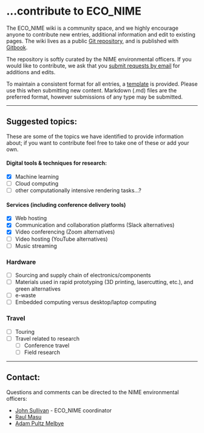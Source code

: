 # ...contribute to ECO_NIME

The ECO_NIME wiki is a community space, and we highly encourage anyone to contribute new entries, additional information and edit to existing pages. The wiki lives as a public [Git repository](https://github.com/NIME-conference/ECO_NIME), and is published with [Gitbook](https://gitbook.com).

The repository is softly curated by the NIME environmental officers. If you would like to contribute, we ask that you <a href="mailto:johnny@johnnyvenom.com?subject=ECO_NIME new submission">submit requests by email</a> for additions and edits.

To maintain a consistent format for all entries, a [template](template.md) is provided. Please use this when submitting new content. Markdown (.md) files are the preferred format, however submissions of any type may be submitted. 

----

## Suggested topics:

These are some of the topics we have identified to provide information about; if you want to contribute feel free to take one of these or add your own. 

#### Digital tools & techniques for research:

* [x] Machine learning
* [ ] Cloud computing
* [ ] other computationally intensive rendering tasks...? 

#### Services \(including conference delivery tools\)

* [x] Web hosting
* [x] Communication and collaboration platforms \(Slack alternatives\)
* [x] Video conferencing \(Zoom alternatives\)
* [ ] Video hosting \(YouTube alternatives\)
* [ ] Music streaming

### Hardware

* [ ] Sourcing and supply chain of electronics/components
* [ ] Materials used in rapid prototyping \(3D printing, lasercutting, etc.\), and green alternatives
* [ ] e-waste
* [ ] Embedded computing versus desktop/laptop computing

### Travel

* [ ] Touring
* [ ] Travel related to research
  * [ ] Conference travel
  * [ ] Field research

----

## Contact:

Questions and comments can be directed to the NIME environmental officers: 

- [John Sullivan](mailto:johnny@johnnyvenom.com) - ECO_NIME coordinator
- [Raul Masu](mailto:raul@raulmasu.org)
- [Adam Pultz Melbye](mailto:mail@adampultz.com)